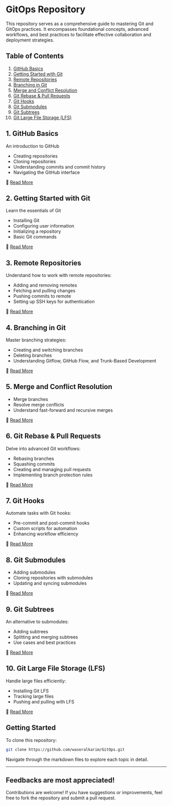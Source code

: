 # GitOps Repository

This repository serves as a comprehensive guide to mastering Git and GitOps practices. It encompasses foundational concepts, advanced workflows, and best practices to facilitate effective collaboration and deployment strategies.

##  Table of Contents

1. [GitHub Basics](01-github-basics.md)
2. [Getting Started with Git](02-getting-started.md)
3. [Remote Repositories](03-remote-repository.md)
4. [Branching in Git](04-branching-in-git.md)
5. [Merge and Conflict Resolution](05-merge-and-conflict.md)
6. [Git Rebase & Pull Requests](06-git-rebase-pull-request.md)
7. [Git Hooks](07-git-hook.md)
8. [Git Submodules](08-submodule.md)
9. [Git Subtrees](09-subtree.md)
10. [Git Large File Storage (LFS)](10-git-lfs.md)

## 1. GitHub Basics

An introduction to GitHub

- Creating repositories
- Cloning repositories
- Understanding commits and commit history
- Navigating the GitHub interface

📄 [Read More](01-github-basics.md)

## 2. Getting Started with Git

Learn the essentials of Git

- Installing Git
- Configuring user information
- Initializing a repository
- Basic Git commands

📄 [Read More](02-getting-started.md)

## 3. Remote Repositories

Understand how to work with remote repositories:

- Adding and removing remotes
- Fetching and pulling changes
- Pushing commits to remote
- Setting up SSH keys for authentication

📄 [Read More](03-remote-repository.md)

## 4. Branching in Git

Master branching strategies:

- Creating and switching branches
- Deleting branches
- Understanding Gitflow, GitHub Flow, and Trunk-Based Development

📄 [Read More](04-branching-in-git.md)

## 5. Merge and Conflict Resolution

- Merge branches
- Resolve merge conflicts
- Understand fast-forward and recursive merges

📄 [Read More](05-merge-and-conflict.md)

## 6. Git Rebase & Pull Requests

Delve into advanced Git workflows:

- Rebasing branches
- Squashing commits
- Creating and managing pull requests
- Implementing branch protection rules

📄 [Read More](06-git-rebase-pull-request.md)

## 7. Git Hooks

Automate tasks with Git hooks:

- Pre-commit and post-commit hooks
- Custom scripts for automation
- Enhancing workflow efficiency

📄 [Read More](07-git-hook.md)

## 8. Git Submodules

- Adding submodules
- Cloning repositories with submodules
- Updating and syncing submodules

📄 [Read More](08-submodule.md)

## 9. Git Subtrees

An alternative to submodules:

- Adding subtrees
- Splitting and merging subtrees
- Use cases and best practices

📄 [Read More](09-subtree.md)

## 10. Git Large File Storage (LFS)

Handle large files efficiently:

- Installing Git LFS
- Tracking large files
- Pushing and pulling with LFS

📄 [Read More](10-git-lfs.md)

## Getting Started

To clone this repository:

```bash
git clone https://github.com/waseralkarim/GitOps.git

```

Navigate through the markdown files to explore each topic in detail.

---

## Feedbacks are most appreciated!

Contributions are welcome! If you have suggestions or improvements, feel free to fork the repository and submit a pull request.
